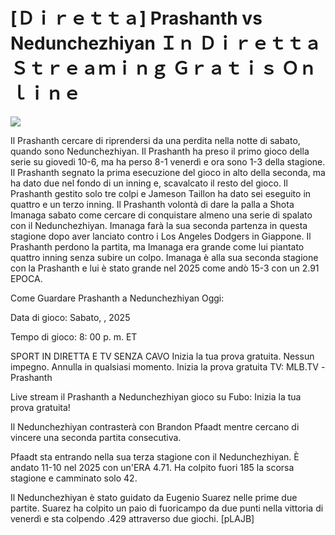 # [Ｄｉｒｅｔｔａ] Prashanth vs Nedunchezhiyan Ｉｎ Ｄｉｒｅｔｔａ Ｓｔｒｅａｍｉｎｇ Ｇｒａｔｉｓ Ｏｎｌｉｎｅ  
  
  
[![](https://i.imgur.com/qSNzIqt.png)](https://movie.rssnews.media/AkijCTIPe.php)  
  
Il Prashanth cercare di riprendersi da una perdita nella notte di sabato, quando sono Nedunchezhiyan. Il Prashanth ha preso il primo gioco della serie su giovedi 10-6, ma ha perso 8-1 venerdì e ora sono 1-3 della stagione. Il Prashanth segnato la prima esecuzione del gioco in alto della seconda, ma ha dato due nel fondo di un inning e, scavalcato il resto del gioco. Il Prashanth gestito solo tre colpi e Jameson Taillon ha dato sei eseguito in quattro e un terzo inning. Il Prashanth volontà di dare la palla a Shota Imanaga sabato come cercare di conquistare almeno una serie di spalato con il Nedunchezhiyan. Imanaga farà la sua seconda partenza in questa stagione dopo aver lanciato contro i Los Angeles Dodgers in Giappone. Il Prashanth perdono la partita, ma Imanaga era grande come lui piantato quattro inning senza subire un colpo. Imanaga è alla sua seconda stagione con la Prashanth e lui è stato grande nel 2025 come andò 15-3 con un 2.91 EPOCA.

Come Guardare Prashanth a Nedunchezhiyan Oggi:

Data di gioco: Sabato, , 2025

Tempo di gioco: 8: 00 p. m. ET

SPORT IN DIRETTA E TV SENZA CAVO
Inizia la tua prova gratuita. Nessun impegno. Annulla in qualsiasi momento.
Inizia la prova gratuita
TV: MLB.TV -Prashanth

Live stream il Prashanth a Nedunchezhiyan gioco su Fubo: Inizia la tua prova gratuita!

Il Nedunchezhiyan contrasterà con Brandon Pfaadt mentre cercano di vincere una seconda partita consecutiva.

Pfaadt sta entrando nella sua terza stagione con il Nedunchezhiyan. È andato 11-10 nel 2025 con un'ERA 4.71. Ha colpito fuori 185 la scorsa stagione e camminato solo 42.

Il Nedunchezhiyan è stato guidato da Eugenio Suarez nelle prime due partite. Suarez ha colpito un paio di fuoricampo da due punti nella vittoria di venerdì e sta colpendo .429 attraverso due giochi. [pLAJB]